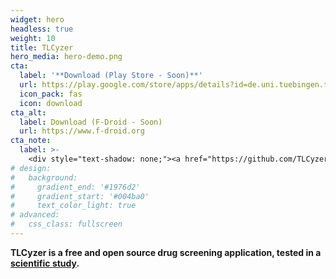 ```yaml
---
widget: hero
headless: true
weight: 10
title: TLCyzer
hero_media: hero-demo.png
cta:
  label: '**Download (Play Store - Soon)**'
  url: https://play.google.com/store/apps/details?id=de.uni.tuebingen.tlceval
  icon_pack: fas
  icon: download
cta_alt:
  label: Download (F-Droid - Soon)
  url: https://www.f-droid.org
cta_note:
  label: >-
    <div style="text-shadow: none;"><a href="https://github.com/TLCyzer/tlcyzer">Check the source code</a></div><div style="text-shadow: none;"><a href="https://github.com/TLCyzer/tlcyzer/issues">Help out</a></div>
# design:
#   background:
#     gradient_end: '#1976d2'
#     gradient_start: '#004ba0'
#     text_color_light: true
# advanced:
#   css_class: fullscreen
---
```


**TLCyzer is a free and open source drug screening application, tested in a [scientific study]().**